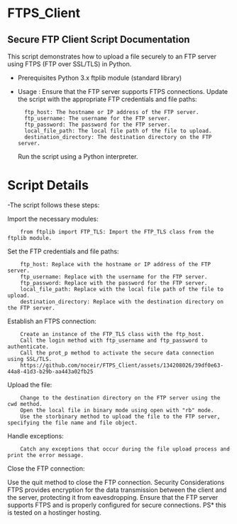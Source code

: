 # FTPS_Client
## Secure FTP Client Script Documentation
This script demonstrates how to upload a file securely to an FTP server using FTPS (FTP over SSL/TLS) in Python.

- Prerequisites
    Python 3.x
    ftplib module (standard library)
- Usage :
    Ensure that the FTP server supports FTPS connections.
    Update the script with the appropriate FTP credentials and file paths:
    
        ftp_host: The hostname or IP address of the FTP server.
        ftp_username: The username for the FTP server.
        ftp_password: The password for the FTP server.
        local_file_path: The local file path of the file to upload.
        destination_directory: The destination directory on the FTP server.

    Run the script using a Python interpreter.
# Script Details
-The script follows these steps:

   Import the necessary modules:

        from ftplib import FTP_TLS: Import the FTP_TLS class from the ftplib module.
        
   Set the FTP credentials and file paths:
   
        ftp_host: Replace with the hostname or IP address of the FTP server.
        ftp_username: Replace with the username for the FTP server.
        ftp_password: Replace with the password for the FTP server.
        local_file_path: Replace with the local file path of the file to upload.
        destination_directory: Replace with the destination directory on the FTP server.
        
   Establish an FTPS connection:

        Create an instance of the FTP_TLS class with the ftp_host.
        Call the login method with ftp_username and ftp_password to authenticate.
        Call the prot_p method to activate the secure data connection using SSL/TLS.
        https://github.com/noceir/FTPS_Client/assets/134208026/39df0e63-44a8-41d3-b29b-aa443a02fb25

        
   Upload the file:

        Change to the destination directory on the FTP server using the cwd method.
        Open the local file in binary mode using open with "rb" mode.
        Use the storbinary method to upload the file to the FTP server, specifying the file name and file object.
        
   Handle exceptions:

        Catch any exceptions that occur during the file upload process and print the error message.
        
Close the FTP connection:

Use the quit method to close the FTP connection.
Security Considerations
FTPS provides encryption for the data transmission between the client and the server, protecting it from eavesdropping.
Ensure that the FTP server supports FTPS and is properly configured for secure connections.
PS* this is tested on a hostinger hosting.
